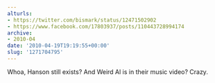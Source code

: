 ```yaml
---
alturls:
- https://twitter.com/bismark/status/12471502902
- https://www.facebook.com/17803937/posts/110443728994174
archive:
- 2010-04
date: '2010-04-19T19:19:55+00:00'
slug: '1271704795'
---
```


Whoa, Hanson still exists? And Weird Al is in their music video? Crazy.

